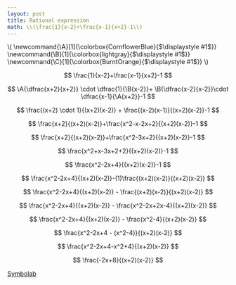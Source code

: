 ```yaml
---
layout: post
title: Rational expression
math: \\(\frac{1}{x-2}+\frac{x-1}{x+2}-1\\)
---
```


\\(
\newcommand{\A}[1]{\colorbox{CornflowerBlue}{$\displaystyle #1$}}
\newcommand{\B}[1]{\colorbox{lightgray}{$\displaystyle #1$}}
\newcommand{\C}[1]{\colorbox{BurntOrange}{$\displaystyle #1$}}
\\)

$$
\frac{1}{x-2}+\frac{x-1}{x+2}-1
$$

$$
\A{\dfrac{x+2}{x+2}} \cdot \dfrac{1}{\B{x-2}}+
\B{\dfrac{x-2}{x-2}}\cdot \dfrac{x-1}{\A{x+2}}-1
$$

$$
\frac{(x+2) \cdot 1}{(x+2)(x-2)} + \frac{(x-2)(x-1)}{(x+2)(x-2)}-1
$$

$$
\frac{x+2}{(x+2)(x-2)}+\frac{x^2-x-2x+2}{(x+2)(x-2)}-1
$$

$$
\frac{x+2}{(x+2)(x-2)}+\frac{x^2-3x+2}{(x+2)(x-2)}-1
$$

$$
\frac{x^2+x-3x+2+2}{(x+2)(x-2)}-1
$$

$$
\frac{x^2-2x+4}{(x+2)(x-2)}-1
$$

$$
\frac{x^2-2x+4}{(x+2)(x-2)}-(1)\frac{(x+2)(x-2)}{(x+2)(x-2)}
$$

$$
\frac{x^2-2x+4}{(x+2)(x-2)} - \frac{(x+2)(x-2)}{(x+2)(x-2)}
$$

$$
\frac{x^2-2x+4}{(x+2)(x-2)} - \frac{x^2-2x+2x-4}{(x+2)(x-2)}
$$

$$
\frac{x^2-2x+4}{(x+2)(x-2)} - \frac{x^2-4}{(x+2)(x-2)}
$$

$$
\frac{x^2-2x+4 - (x^2-4)}{(x+2)(x-2)}
$$

$$
\frac{x^2-2x+4-x^2+4}{(x+2)(x-2)}
$$

$$
\frac{-2x+8}{(x+2)(x-2)}
$$

[Symbolab](/assets/symbolab/rationalA.pdf)